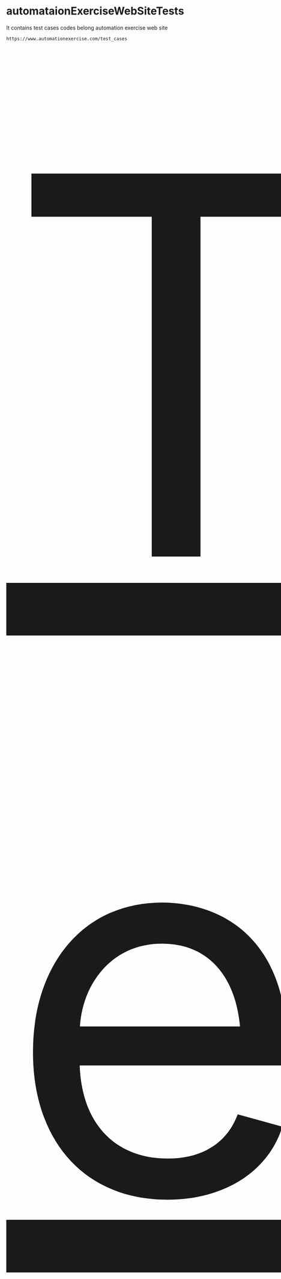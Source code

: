 # automataionExerciseWebSiteTests
It contains test cases codes belong  automation exercise web site

```
https://www.automationexercise.com/test_cases
```

<a href="https://www.automationexercise.com/test_cases" target="_blank" style="font-size:10000%;" style="background-color:DodgerBlue;" >Test Cases </a>
   
                                                                                                            
                                                                                                            

